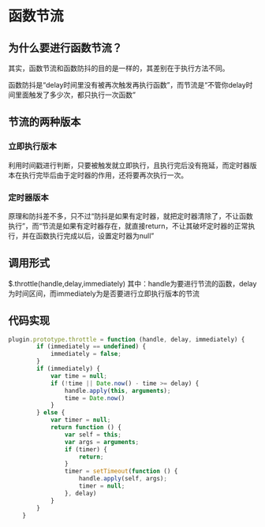 # 函数节流
## 为什么要进行函数节流？
其实，函数节流和函数防抖的目的是一样的，其差别在于执行方法不同。  

函数防抖是“delay时间里没有被再次触发再执行函数”，而节流是“不管你delay时间里面触发了多少次，都只执行一次函数”

## 节流的两种版本
### 立即执行版本
利用时间戳进行判断，只要被触发就立即执行，且执行完后没有拖延，而定时器版本在执行完毕后由于定时器的作用，还将要再次执行一次。
### 定时器版本
原理和防抖差不多，只不过“防抖是如果有定时器，就把定时器清除了，不让函数执行”，而“节流是如果有定时器存在，就直接return，不让其破坏定时器的正常执行，并在函数执行完成以后，设置定时器为null”

## 调用形式
$.throttle(handle,delay,immediately)
其中：handle为要进行节流的函数，delay为时间区间，而immediately为是否要进行立即执行版本的节流

## 代码实现
```javascript
plugin.prototype.throttle = function (handle, delay, immediately) {
        if (immediately == undefined) {
            immediately = false;
        }
        if (immediately) {
            var time = null;
            if (!time || Date.now() - time >= delay) {
                handle.apply(this, arguments);
                time = Date.now()
            }
        } else {
            var timer = null;
            return function () {
                var self = this;
                var args = arguments;
                if (timer) {
                    return;
                }
                timer = setTimeout(function () {
                    handle.apply(self, args);
                    timer = null;
                }, delay)
            }
        }
    }
```
